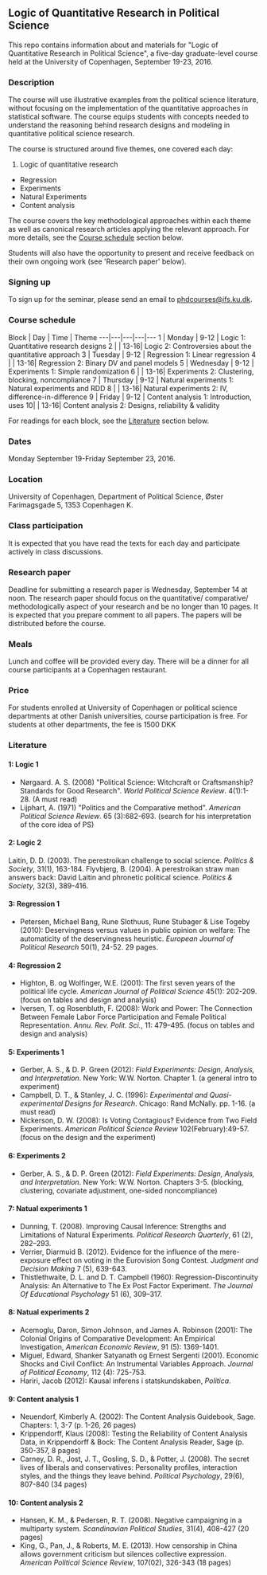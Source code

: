 ## Logic of Quantitative Research in Political Science

This repo contains information about and materials for "Logic of Quantitative Research in Political Science", a five-day graduate-level course held at the University of Copenhagen, September 19-23, 2016.

### Description

The course will use illustrative examples from the political science literature, without focusing on the implementation of the quantitative approaches in statistical software.  The course equips students with concepts needed to understand the reasoning behind research designs and modeling in quantitative political science research.

The course is structured around five themes, one covered each day:

1. Logic of quantitative research
- Regression
- Experiments
- Natural Experiments
- Content analysis

The course covers the key methodological approaches within each theme as well as canonical research articles applying the relevant approach. For more details, see the [Course schedule](#course-schedule) section below.

Students will also have the opportunity to present and receive feedback on their own ongoing work (see 'Research paper' below).

### Signing up

To sign up for the seminar, please send an email to [phdcourses@ifs.ku.dk](mailto:phdcourses@ifs.ku.dk).

### Course schedule

Block | Day   | Time | Theme
---|---|---|---|---
1 | Monday    | 9-12 | Logic 1: Quantitative research designs
2 |           | 13-16| Logic 2: Controversies about the quantitative approach
3 | Tuesday   | 9-12 | Regression 1: Linear regression
4 |           | 13-16| Regression 2: Binary DV and panel models
5 | Wednesday | 9-12 | Experiments 1: Simple randomization
6 |           | 13-16| Experiments 2: Clustering, blocking, noncompliance
7 | Thursday  | 9-12 | Natural experiments 1: Natural experiments and RDD
8 |           | 13-16| Natural experiments 2: IV, difference-in-difference
9 | Friday    | 9-12 | Content analysis 1: Introduction, uses
10|           | 13-16| Content analysis 2: Designs, reliability & validity

For readings for each block, see the [Literature](#literature) section below.

### Dates

Monday September 19-Friday September 23, 2016.

### Location

University of Copenhagen, Department of Political Science, Øster Farimagsgade 5, 1353 Copenhagen K.

### Class participation

It is expected that you have read the texts for each day and participate actively in class discussions.

### Research paper

Deadline for submitting a research paper is Wednesday, September 14 at noon. The research paper should focus on the quantitative/ comparative/ methodologically aspect of your research and be no longer than 10 pages. It is expected that you prepare comment to all papers. The papers will be distributed before the course.

### Meals

Lunch and coffee will be provided every day. There will be a dinner for all course participants at a Copenhagen restaurant.

### Price

For students enrolled at University of Copenhagen or political science departments at other Danish universities, course participation is free. For students at other departments, the fee is 1500 DKK

### Literature

#### 1: Logic 1

- Nørgaard. A. S. (2008) "Political Science: Witchcraft or Craftsmanship? Standards for Good Research". *World Political Science Review*. 4(1):1-28. (A must read)
- Lijphart, A. (1971) "Politics and the Comparative method". *American Political Science Review*. 65 (3):682-693. (search for his interpretation of the core idea of PS)

#### 2: Logic 2

Laitin, D. D. (2003). The perestroikan challenge to social science. *Politics & Society*, 31(1), 163-184.
Flyvbjerg, B. (2004). A perestroikan straw man answers back: David Laitin and phronetic political science. *Politics & Society*, 32(3), 389-416.

#### 3: Regression 1

- Petersen, Michael Bang, Rune Slothuus, Rune Stubager & Lise Togeby (2010): Deservingness versus values in public opinion on welfare: The automaticity of the deservingness heuristic. *European Journal of Political Research* 50(1), 24-52. 29 pages.

#### 4: Regression 2

- Highton, B. og Wolfinger, W.E. (2001): The first seven years of the political life cycle. *American Journal of Political Science* 45(1): 202-209. (focus on tables and design and analysis)
- Iversen, T. og Rosenbluth, F. (2008): Work and Power: The Connection Between Female Labor Force Participation and Female Political Representation. *Annu. Rev. Polit. Sci.*, 11: 479–495. (focus on tables and design and analysis)

#### 5: Experiments 1

- Gerber, A. S., & D. P. Green (2012): *Field Experiments: Design, Analysis, and Interpretation*.  New York: W.W. Norton. Chapter 1. (a general intro to experiment)
- Campbell, D. T., & Stanley, J. C. (1996): *Experimental and Quasi-experimental Designs for Research*. Chicago: Rand McNally. pp. 1-16. (a must read)
- Nickerson, D. W. (2008): Is Voting Contagious? Evidence from Two Field Experiments. *American Political Science Review* 102(February):49-57. (focus on the design and the experiment)

#### 6: Experiments 2

- Gerber, A. S., & D. P. Green (2012): *Field Experiments: Design, Analysis, and Interpretation*.  New York: W.W. Norton. Chapters 3-5. (blocking, clustering, covariate adjustment, one-sided noncompliance)

#### 7: Natual experiments 1

-	Dunning, T. (2008). Improving Causal Inference: Strengths and Limitations of Natural Experiments. *Political Research Quarterly*,  61 (2), 282–293.
-	Verrier, Diarmuid B. (2012). Evidence for the influence of the mere-exposure effect on voting in the Eurovision Song Contest. *Judgment and Decision Making* 7 (5), 639-643.
-	Thistlethwaite, D. L. and D. T. Campbell (1960): Regression-Discontinuity Analysis: An Alternative to The Ex Post Factor Experiment. *The Journal Of Educational Psychology* 51 (6), 309–317.

#### 8: Natual experiments 2

-	Acemoglu, Daron, Simon Johnson, and James A. Robinson (2001): The Colonial Origins of Comparative Development: An Empirical Investigation, *American Economic Review*, 91 (5): 1369-1401.
-	Miguel, Edward, Shanker Satyanath og Ernest Sergenti (2001). Economic Shocks and Civil Conflict: An Instrumental Variables Approach. *Journal of Political Economy*, 112 (4): 725-753.
-	Hariri, Jacob (2012): Kausal inferens i statskundskaben, *Politica*.

#### 9: Content analysis 1

-	Neuendorf, Kimberly A. (2002): The Content Analysis Guidebook, Sage. Chapters: 1, 3-7 (p. 1-26, 26 pages)
-	Krippendorff, Klaus (2008): Testing the Reliability of Content Analysis Data, in Krippendorff & Bock: The Content Analysis Reader, Sage (p. 350-357, 8 pages)
-	Carney, D. R., Jost, J. T., Gosling, S. D., & Potter, J. (2008). The secret lives of liberals and conservatives: Personality profiles, interaction styles, and the things they leave behind. *Political Psychology*, 29(6), 807-840 (34 pages)

#### 10: Content analysis 2

-	Hansen, K. M., & Pedersen, R. T. (2008). Negative campaigning in a multiparty system. *Scandinavian Political Studies*, 31(4), 408-427 (20 pages)
-	King, G., Pan, J., & Roberts, M. E. (2013). How censorship in China allows government criticism but silences collective expression. *American Political Science Review*, 107(02), 326-343 (18 pages)
